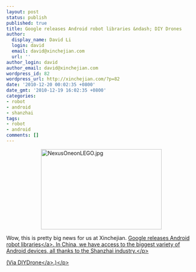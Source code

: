 ```yaml
---
layout: post
status: publish
published: true
title: Google releases Android robot libraries &ndash; DIY Drones
author:
  display_name: David Li
  login: david
  email: david@xinchejian.com
  url: ''
author_login: david
author_email: david@xinchejian.com
wordpress_id: 82
wordpress_url: http://xinchejian.com/?p=82
date: '2010-12-20 00:02:35 +0800'
date_gmt: '2010-12-19 16:02:35 +0800'
categories:
- robot
- android
- shanzhai
tags:
- robot
- android
comments: []
---
```

<p><img style="display:block; margin-left:auto; margin-right:auto;" src="http:&#47;&#47;xinchejian.com&#47;wp-content&#47;uploads&#47;2010&#47;12&#47;NexusOneonLEGO.jpg" alt="NexusOneonLEGO.jpg" title="NexusOneonLEGO.jpg" border="0" width="320" height="213" &#47;></p>
<p>Wow, this is pretty big news for us at Xinchejian. <a href="http:&#47;&#47;diydrones.com&#47;profiles&#47;blogs&#47;google-releases-android-robot">Google releases Android robot libraries<&#47;a>. In China, we have access to the biggest variety of Android devices, all thanks to the Shanzhai industry.<&#47;p></p>
<p>(Via <a href="http:&#47;&#47;diydrones.com">DIYDrone<&#47;a>.)<&#47;p></p>

